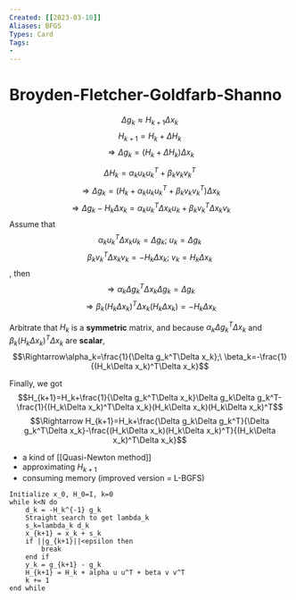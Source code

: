 ```yaml
---
Created: [[2023-03-10]]
Aliases: BFGS
Types: Card
Tags: 
- 
---
```

# Broyden-Fletcher-Goldfarb-Shanno
$$\Delta g_k\approx H_{k+1}\Delta x_k$$
$$H_{k+1}=H_k+\Delta H_k$$
$$\Rightarrow\Delta g_k=(H_k+\Delta H_k)\Delta x_k$$

$$\Delta H_k=\alpha_ku_ku_k^T+\beta_kv_kv_k^T$$
$$\Rightarrow \Delta g_k=(H_k+\alpha_ku_ku_k^T+\beta_kv_kv_k^T)\Delta x_k$$
$$\Rightarrow \Delta g_k-H_k\Delta x_k=\alpha_ku_k^T\Delta x_ku_k+\beta_kv_k^T\Delta x_kv_k$$
Assume that
$$\alpha_ku_k^T\Delta x_ku_k=\Delta g_k;\ u_k=\Delta g_k$$
$$\beta_kv_k^T\Delta x_kv_k=-H_k\Delta x_k;\ v_k=H_k\Delta x_k$$
, then
$$\Rightarrow \alpha_k\Delta g_k^T\Delta x_k\Delta g_k=\Delta g_k$$
$$\Rightarrow\beta_k(H_k\Delta x_k)^T\Delta x_k(H_k\Delta x_k)=-H_k\Delta x_k$$

Arbitrate that $H_k$ is a **symmetric** matrix, and because $\alpha_k\Delta g_k^T\Delta x_k$ and $\beta_k(H_k\Delta x_k)^T\Delta x_k$ are **scalar**, 
$$\Rightarrow\alpha_k=\frac{1}{\Delta g_k^T\Delta x_k};\ \beta_k=-\frac{1}{(H_k\Delta x_k)^T\Delta x_k}$$

Finally, we got
$$H_{k+1}=H_k+\frac{1}{\Delta g_k^T\Delta x_k}\Delta g_k\Delta g_k^T-\frac{1}{(H_k\Delta x_k)^T\Delta x_k}(H_k\Delta x_k)(H_k\Delta x_k)^T$$
$$\Rightarrow H_{k+1}=H_k+\frac{\Delta g_k\Delta g_k^T}{\Delta g_k^T\Delta x_k}-\frac{(H_k\Delta x_k)(H_k\Delta x_k)^T}{(H_k\Delta x_k)^T\Delta x_k}$$
- a kind of [[Quasi-Newton method]]
- approximating $H_{k+1}$
- consuming memory (improved version = L-BGFS)
```Pseudocode
Initialize x_0, H_0=I, k=0
while k<N do
	d_k = -H_k^{-1} g_k
	Straight search to get lambda_k
	s_k=lambda_k d_k
	x_{k+1} = x_k + s_k
	if ||g_{k+1}||<epsilon then
		break
	end if
	y_k = g_{k+1} - g_k
	H_{k+1} = H_k + alpha u u^T + beta v v^T
	k += 1
end while
```
